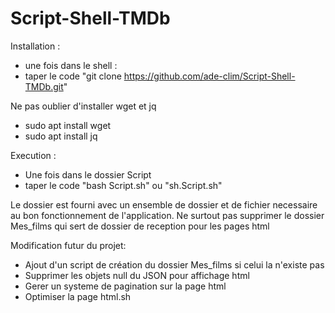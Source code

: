 # Script-Shell-TMDb

Installation :
  - une fois dans le shell :
  - taper le code "git clone https://github.com/ade-clim/Script-Shell-TMDb.git"
      
Ne pas oublier d'installer wget et jq
  - sudo apt install wget
  - sudo apt install jq
  
Execution :
  - Une fois dans le dossier Script
  - taper le code "bash Script.sh" ou "sh.Script.sh"

Le dossier est fourni avec un ensemble de dossier et de fichier necessaire au bon fonctionnement de l'application.
Ne surtout pas supprimer le dossier Mes_films qui sert de dossier de reception pour les pages html

Modification futur du projet:
- Ajout d'un script de création du dossier Mes_films si celui la n'existe pas
- Supprimer les objets null du JSON pour affichage html
- Gerer un systeme de pagination sur la page html
- Optimiser la page html.sh
